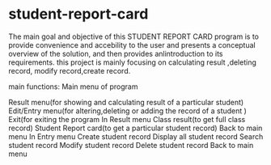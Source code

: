 # student-report-card
The main goal and objective of this STUDENT REPORT CARD program is to provide convenience and 
accebility to the user and presents a conceptual overview of the solution, and then provides anlintroduction to its requirements.
this project is mainly focusing on calculating result ,deleting record, modify record,create record. 


main functions:
Main menu of program

Result menu(for showing and calculating result of a particular student)
Edit/Entry menu(for altering,deleting or adding the record of a student )
Exit(for exiting the program
In Result menu
Class result(to get full class record)
Student Report card(to get a particular student record)
Back to main menu
In Entry menu
Create student record
Display all student record
Search student record
Modify student record
Delete student record
Back to main menu 
